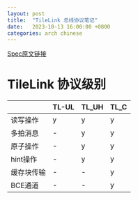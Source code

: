 ```yaml
---
layout: post
title:  "TileLink 总线协议笔记"
date:   2023-10-13 16:00:00 +0800
categories: arch chinese
---
```


[Spec原文链接](https://www.starfivetech.com/uploads/tilelink_spec_1.8.1.pdf)

# TileLink 协议级别

| | TL-UL | TL_UH | TL_C |
| --- | --- | --- | --- |
| 读写操作 | y | y | y |
| 多拍消息 | - | y | y |
| 原子操作 | - | y | y |
| hint操作 | - | y | y |
| 缓存块传输 | - | - | y |
| BCE通道 | - | - | y |